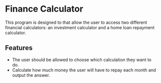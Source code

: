 # Finance Calculator 
This program is designed to that allow the user to access two different financial calculators: an investment calculator and a home loan repayment calculator.
## Features 
* The user should be allowed to choose which calculation they want to do.
* Calculate how much money the user will have to repay each month and output the answer.

